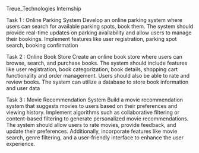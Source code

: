 Treue_Technologies Internship


Task 1 : Online Parking System
Develop an online parking system where users can search for available parking spots, book them. The system should provide real-time updates on parking availability and allow users to manage their bookings. Implement features like user registration, parking spot search, booking confirmation

Task 2 : Online Book Store
Create an online book store where users can browse, search, and purchase books. The system should include features like user registration, book categorization, book details, shopping cart functionality and order management. Users should also be able to rate and review books. The system can utilize a database to store book information and user data

Task 3 : Movie Recommendation System
Build a movie recommendation system that suggests movies to users based on their preferences and viewing history. Implement algorithms such as collaborative filtering or content-based filtering to generate personalized movie recommendations. The system should allow users to rate movies, provide feedback, and update their preferences. Additionally, incorporate features like movie search, genre filtering, and a user-friendly interface to enhance the user experience.
